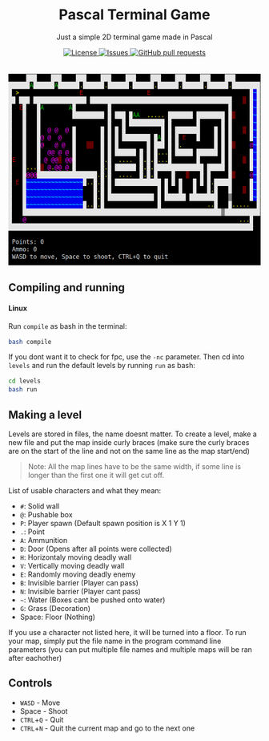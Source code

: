 <h1 align="center">Pascal Terminal Game</h2>
<p align="center">Just a simple 2D terminal game made in Pascal</p>
<p align="center">
	<a href="./LICENSE">
		<img alt="License" src="https://img.shields.io/badge/license-GPL-blue?color=7aca00"/>
	</a>
	<a href="https://github.com/LordOfTrident/pas-term-game/issues">
		<img alt="Issues" src="https://img.shields.io/github/issues/LordOfTrident/pas-term-game?color=0088ff"/>
	</a>
	<a href="https://github.com/LordOfTrident/pas-term-game/pulls">
		<img alt="GitHub pull requests" src="https://img.shields.io/github/issues-pr/LordOfTrident/pas-term-game?color=0088ff"/>
	</a>
	<br><br><br>
	<img width="700px" src="pic/img.png"/>
</p>

## Compiling and running
#### Linux
Run `compile` as bash in the terminal:
```sh
bash compile
```
If you dont want it to check for fpc, use the `-nc` parameter.
Then cd into `levels` and run the default levels by running `run` as bash:
```sh
cd levels
bash run
```

## Making a level
Levels are stored in files, the name doesnt matter.
To create a level, make a new file and put the map inside curly braces (make sure the curly braces are on the start of the line and not on the same line as the map start/end)
> Note: All the map lines have to be the same width, if some line is longer than the first one it will get cut off.

List of usable characters and what they mean:
- `#`: Solid wall
- `@`: Pushable box
- `P`: Player spawn (Default spawn position is X 1 Y 1)
- `.`: Point
- `A`: Ammunition
- `D`: Door (Opens after all points were collected)
- `H`: Horizontaly moving deadly wall
- `V`: Vertically moving deadly wall
- `E`: Randomly moving deadly enemy
- `B`: Invisible barrier (Player can pass)
- `N`: Invisible barrier (Player cant pass)
- `~`: Water (Boxes cant be pushed onto water)
- `G`: Grass (Decoration)
- Space: Floor (Nothing)

If you use a character not listed here, it will be turned into a floor.
To run your map, simply put the file name in the program command line parameters (you can put multiple file names and multiple maps will be ran after eachother)

## Controls
- `WASD` - Move
- Space - Shoot
- `CTRL`+`Q` - Quit
- `CTRL`+`N` - Quit the current map and go to the next one
